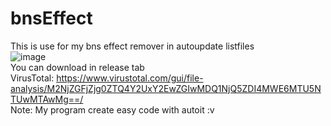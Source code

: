# bnsEffect
This is use for my bns effect remover in autoupdate listfiles<br>
![image](https://user-images.githubusercontent.com/26898177/88275530-b9916480-cd07-11ea-82e9-bf5f8d81b88e.png)
<br>
You can download in release tab<br>
VirusTotal: https://www.virustotal.com/gui/file-analysis/M2NjZGFjZjg0ZTQ4Y2UxY2EwZGIwMDQ1NjQ5ZDI4MWE6MTU5NTUwMTAwMg==/<br>
Note: My program create easy code with autoit :v<br>
